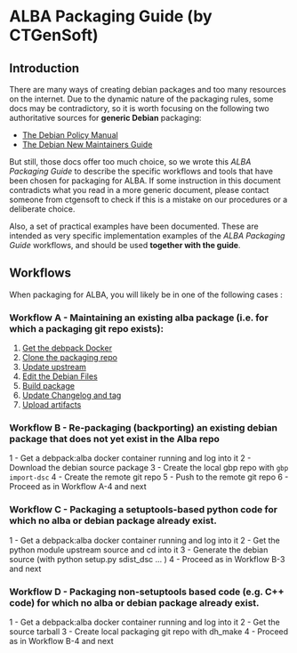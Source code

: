 # ALBA Packaging Guide (by CTGenSoft)

## Introduction

There are many ways of creating debian packages and too many resources on the 
internet. Due to the dynamic nature of the packaging rules, some docs may be 
contradictory, so it is worth focusing on the following two authoritative 
sources for **generic Debian** packaging:

- [The Debian Policy Manual](https://www.debian.org/doc/debian-policy/)
- [The Debian New Maintainers Guide](https://www.debian.org/doc/manuals/maint-guide/index.en.html)

But still, those docs offer too much choice, so we wrote this *ALBA Packaging 
Guide* to describe the specific workflows and tools that have been chosen for 
packaging for ALBA.
If some instruction in this document contradicts what you read in a more generic
document, please contact someone from ctgensoft to check if this is a mistake on
our procedures or a deliberate choice.

Also, a set of practical examples have been documented. These are intended as 
very specific implementation examples of the *ALBA Packaging Guide* workflows, 
and should be used **together with the guide**.


## Workflows

When packaging for ALBA, you will likely be in one of the following cases :


### Workflow A - Maintaining an existing alba package (i.e. for which a packaging git repo exists):

1. [Get the debpack Docker](recipe.Get_the_debpack_Docker.md)
2. [Clone the packaging repo](recipe.Clone_the_packaging_repo.md)
3. [Update upstream](recipe.Update_upstream.md)
4. [Edit the Debian Files](recipe.Edit_debian_files.md)
5. [Build package](recipe.Build_package.md)
6. [Update Changelog and tag](recipe.Update_changelog_and_tag.md)
7. [Upload artifacts](recipe.Upload_artifacts.md)

### Workflow B - Re-packaging (backporting) an existing debian package that does not yet exist in the Alba repo

1 - Get a debpack:alba docker container running and log into it
2 - Download the debian source package
3 - Create the local gbp repo with `gbp import-dsc`
4 - Create the remote git repo
5 - Push to the remote git repo 
6 - Proceed as in Workflow A-4 and next

### Workflow C - Packaging a setuptools-based python code for which no alba or debian package already exist.

1 - Get a debpack:alba docker container running and log into it
2 - Get the python module upstream source and cd into it
3 - Generate the debian source (with python setup.py sdist_dsc ... ) 
4 - Proceed as in Workflow B-3 and next

### Workflow D - Packaging non-setuptools based code (e.g. C++ code) for which no alba or debian package already exist.

1 - Get a debpack:alba docker container running and log into it
2 - Get the source tarball
3 - Create local packaging git repo with dh_make
4 - Proceed as in Workflow B-4 and next
